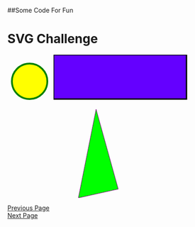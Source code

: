 ##Some Code For Fun

<!DOCTYPE html>
<html>
<body>

<h1>SVG Challenge</h1>

<svg width="100" height="100">
   <circle cx="50" cy="50" r="40" stroke="green" stroke-width="4" fill="yellow" />
</svg> 

<svg width="400" height="110">
  <rect width="300" height="100" style="fill:rgb(100,0,255);stroke-width:3;stroke:rgb(0,0,0)" />
</svg>

<svg height="210" width="500">
  <polygon points="200,10 250,190 160,210" style="fill:lime;stroke:purple;stroke-width:1" />
</svg>
 
</body>
</html>


[Previous Page](Page3.md)  
[Next Page](Page5.md)  

